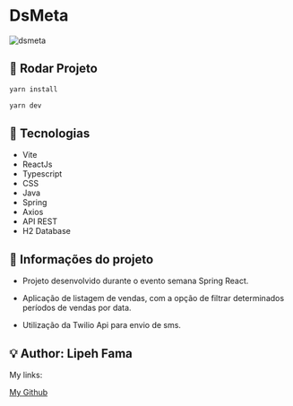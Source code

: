 # DsMeta

![dsmeta](https://user-images.githubusercontent.com/91050670/202867348-aa2c3ebd-6d65-4cca-8be4-7f8a53107135.png)

## :rocket: Rodar Projeto

```bash
yarn install

yarn dev
```

## :wrench: Tecnologias
- Vite
- ReactJs
- Typescript
- CSS
- Java
- Spring 
- Axios
- API REST
- H2 Database

## :book: Informações do projeto

- Projeto desenvolvido durante o evento semana Spring React.

- Aplicação de listagem de vendas, com a opção de filtrar determinados períodos de vendas por data.

- Utilização da Twilio Api para envio de sms.

## :bulb: Author: Lipeh Fama
   My links:
   <p><a href="https://github.com/FelipeFama">My Github</a></p>
